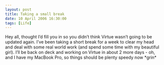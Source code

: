 ```yaml
---
layout: post
title: Taking a small break
date: 10 April 2006 16:30:00
tags: [Life]
---
```


Hey all, thought I’d fill you in so you didn’t think Virtue wasn’t going to be updated again. I’ve been taking a short break for a week to clear my head and deal with some real world work (and spend some time with my beautiful girl). I’ll be back on deck and working on Virtue in about 2 more days - oh, and I have my MacBook Pro, so things should be plenty speedy now \*grin\*

